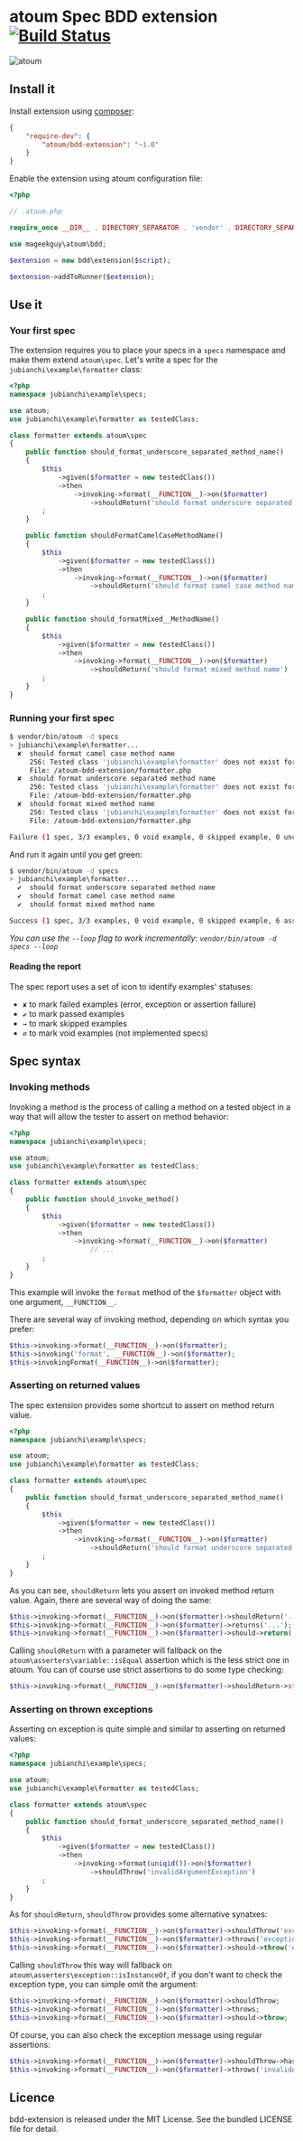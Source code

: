 # atoum Spec BDD extension [![Build Status](https://travis-ci.org/atoum/bdd-extension.svg?branch=master)](https://travis-ci.org/atoum/bdd-extension)

![atoum](http://downloads.atoum.org/images/logo.png)

## Install it

Install extension using [composer](https://getcomposer.org):

```json
{
    "require-dev": {
        "atoum/bdd-extension": "~1.0"
    }
}

```

Enable the extension using atoum configuration file:

```php
<?php

// .atoum.php

require_once __DIR__ . DIRECTORY_SEPARATOR . 'vendor' . DIRECTORY_SEPARATOR . 'autoload.php';

use mageekguy\atoum\bdd;

$extension = new bdd\extension($script);

$extension->addToRunner($extension);
```

## Use it

### Your first spec

The extension requires you to place your specs in a `specs` namespace and make them extend `atoum\spec`. Let's write a
spec for the `jubianchi\example\formatter` class:

```php
<?php
namespace jubianchi\example\specs;

use atoum;
use jubianchi\example\formatter as testedClass;

class formatter extends atoum\spec
{
    public function should_format_underscore_separated_method_name()
    {
        $this
            ->given($formatter = new testedClass())
            ->then
                ->invoking->format(__FUNCTION__)->on($formatter)
                    ->shouldReturn('should format underscore separated method name')
        ;
    }

    public function shouldFormatCamelCaseMethodName()
    {
        $this
            ->given($formatter = new testedClass())
            ->then
                ->invoking->format(__FUNCTION__)->on($formatter)
                    ->shouldReturn('should format camel case method name')
        ;
    }

    public function should_formatMixed__MethodName()
    {
        $this
            ->given($formatter = new testedClass())
            ->then
                ->invoking->format(__FUNCTION__)->on($formatter)
                    ->shouldReturn('should format mixed method name')
        ;
    }
}
```

### Running your first spec

```sh
$ vendor/bin/atoum -d specs
> jubianchi\example\formatter...
  ✘  should format camel case method name
     256: Tested class 'jubianchi\example\formatter' does not exist for test class 'jubianchi\example\specs\formatter'
     File: /atoum-bdd-extension/formatter.php
  ✘  should format underscore separated method name
     256: Tested class 'jubianchi\example\formatter' does not exist for test class 'jubianchi\example\specs\formatter'
     File: /atoum-bdd-extension/formatter.php
  ✘  should format mixed method name
     256: Tested class 'jubianchi\example\formatter' does not exist for test class 'jubianchi\example\specs\formatter'
     File: /atoum-bdd-extension/formatter.php

Failure (1 spec, 3/3 examples, 0 void example, 0 skipped example, 0 uncompleted example, 0 failure, 3 errors, 0 exception)!
```

And run it again until you get green:

```sh
$ vendor/bin/atoum -d specs
> jubianchi\example\formatter...
  ✔  should format underscore separated method name
  ✔  should format camel case method name
  ✔  should format mixed method name

Success (1 spec, 3/3 examples, 0 void example, 0 skipped example, 6 assertions)!
```

_You can use the `--loop` flag to work incrementally: `vendor/bin/atoum -d specs --loop`_

#### Reading the report

The spec report uses a set of icon to identify examples' statuses:

* `✘` to mark failed examples (error, exception or assertion failure)
* `✔` to mark passed examples
* `↣` to mark skipped examples
* `∅` to mark void examples (not implemented specs)

## Spec syntax

### Invoking methods

Invoking a method is the process of calling a method on a tested object in a way that will allow the tester to assert
on method behavior:

```php
<?php
namespace jubianchi\example\specs;

use atoum;
use jubianchi\example\formatter as testedClass;

class formatter extends atoum\spec
{
    public function should_invoke_method()
    {
        $this
            ->given($formatter = new testedClass())
            ->then
                ->invoking->format(__FUNCTION__)->on($formatter)
                    // ...
        ;
    }
}
```

This example will invoke the `format` method of the `$formatter` object with one argument, `__FUNCTION__`.

There are several way of invoking method, depending on which syntax you prefer:

```php
$this->invoking->format(__FUNCTION__)->on($formatter);
$this->invoking('format', __FUNCTION__)->on($formatter);
$this->invokingFormat(__FUNCTION__)->on($formatter);
```

### Asserting on returned values

The spec extension provides some shortcut to assert on method return value.

```php
<?php
namespace jubianchi\example\specs;

use atoum;
use jubianchi\example\formatter as testedClass;

class formatter extends atoum\spec
{
    public function should_format_underscore_separated_method_name()
    {
        $this
            ->given($formatter = new testedClass())
            ->then
                ->invoking->format(__FUNCTION__)->on($formatter)
                    ->shouldReturn('should format underscore separated method name')
        ;
    }
}
```

As you can see, `shouldReturn` lets you assert on invoked method return value. Again, there are several way of doing the
same:

```php
$this->invoking->format(__FUNCTION__)->on($formatter)->shouldReturn('...');
$this->invoking->format(__FUNCTION__)->on($formatter)->returns('...');
$this->invoking->format(__FUNCTION__)->on($formatter)->should->return('...');
```

Calling `shouldReturn` with a parameter will fallback on the `atoum\asserters\variable::isEqual` assertion which is the
less strict one in atoum. You can of course use strict assertions to do some type checking:

```php
$this->invoking->format(__FUNCTION__)->on($formatter)->shouldReturn->string->isEuqlaTo('...')
```

### Asserting on thrown exceptions

Asserting on exception is quite simple and similar to asserting on returned values:

```php
<?php
namespace jubianchi\example\specs;

use atoum;
use jubianchi\example\formatter as testedClass;

class formatter extends atoum\spec
{
    public function should_format_underscore_separated_method_name()
    {
        $this
            ->given($formatter = new testedClass())
            ->then
                ->invoking->format(uniqid())->on($formatter)
                    ->shouldThrow('invalidArgumentException')
        ;
    }
}
```

As for `shouldReturn`, `shouldThrow` provides some alternative synatxes:

```php
$this->invoking->format(__FUNCTION__)->on($formatter)->shouldThrow('exception');
$this->invoking->format(__FUNCTION__)->on($formatter)->throws('exception');
$this->invoking->format(__FUNCTION__)->on($formatter)->should->throw('exception');
```

Calling `shouldThrow` this way will fallback on `atoum\asserters\exception::isInstanceOf`, if you don't want to check
the exception type, you can simple omit the argument:

```php
$this->invoking->format(__FUNCTION__)->on($formatter)->shouldThrow;
$this->invoking->format(__FUNCTION__)->on($formatter)->throws;
$this->invoking->format(__FUNCTION__)->on($formatter)->should->throw;
```

Of course, you can also check the exception message using regular assertions:

```php
$this->invoking->format(__FUNCTION__)->on($formatter)->shouldThrow->hasMessage('...');
$this->invoking->format(__FUNCTION__)->on($formatter)->throws('invalidArgumentException')->hasMessage('...');
```

## Licence

bdd-extension is released under the MIT License. See the bundled LICENSE file for detail.
